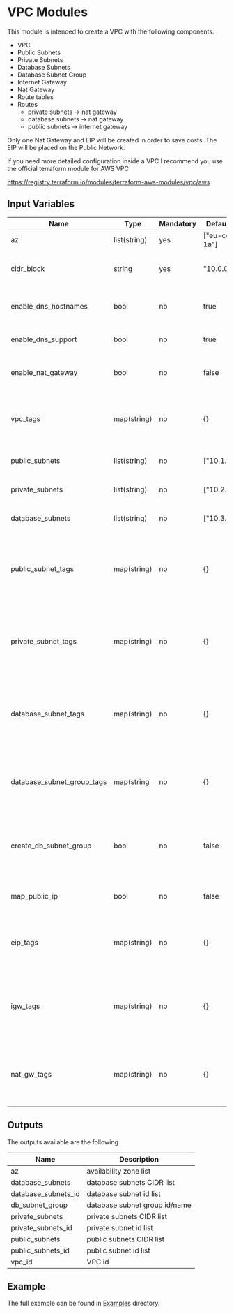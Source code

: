 # VPC Modules

This module is intended to create a VPC with the following components.

* VPC
* Public Subnets
* Private Subnets
* Database Subnets
* Database Subnet Group
* Internet Gateway
* Nat Gateway 
* Route tables
* Routes 
  + private subnets -> nat gateway
  + database subnets -> nat gateway
  + public subnets -> internet gateway

Only one Nat Gateway and EIP will be created in order to save costs. The EIP will be placed on the Public Network.

If you need more detailed configuration inside a VPC I recommend you use the official terraform module for AWS VPC

https://registry.terraform.io/modules/terraform-aws-modules/vpc/aws

## Input Variables

|Name|Type|Mandatory|Default Value|Description|
|----|----|---------|-------------|-----------|
|az|list(string)|yes|["eu-central-1a"]|Availability Zone List|
|cidr_block|string|yes|"10.0.0.0/16"|Network address in CIDR format|
|enable_dns_hostnames|bool|no|true|Enable hostname support in the VPC|
|enable_dns_support|bool|no|true|Enable DNS support in the VPC|
|enable_nat_gateway|bool|no|false|Enable nat gateway for private subnet|
|vpc_tags|map(string)|no|{}|Map of tags for the VPC, will be merged with default tags|
|public_subnets|list(string)|no|["10.1.0.0/24"]|List of public subnets|
|private_subnets|list(string)|no|["10.2.0.0/24"]|List of private subnets|
|database_subnets|list(string)|no|["10.3.0.0/24"]|List of database subnets|
|public_subnet_tags|map(string)|no|{}|Map of tags for the public subnets, will be merged with default tags|
|private_subnet_tags|map(string)|no|{}|Map of tags for the private subnets, will be merged with default tags|
|database_subnet_tags|map(string)|no|{}|Map of tags for the database subnets, will be merged with default tags|
|database_subnet_group_tags|map(string|no|{}|Database subnet group tags, will be merged with default tags|
|create_db_subnet_group|bool|no|false|Create database subnet group with the database subnets|
|map_public_ip|bool|no|false|Map public ip for instances in a subnet|
|eip_tags|map(string)|no|{}|Map of tags for the EIP, will be merged with default tags|
|igw_tags|map(string)|no|{}|Map of tags for the Internet Gateway, will be merged with default tags|
|nat_gw_tags|map(string)|no|{}|Map of tags for the Nat Gateway, will be merged with default tags|






## Outputs

The outputs available are the following

|Name|Description|
|----|-----------|
|az|availability zone list|
|database_subnets|database subnets CIDR list|
|database_subnets_id|database subnet id list|
|db_subnet_group|database subnet group id/name|
|private_subnets|private subnets CIDR list|
|private_subnets_id|private subnet id list|
|public_subnets|public subnets CIDR list|
|public_subnets_id|public subnet id list|
|vpc_id|VPC id|

## Example

The full example can be found in [Examples](./examples) directory.